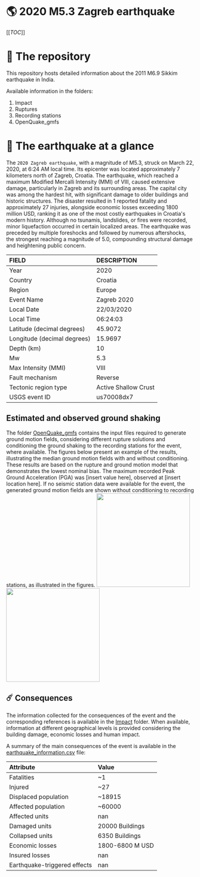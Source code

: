 # 🌎 2020 M5.3 Zagreb earthquake
[[_TOC_]]

# 📂 The repository

This repository hosts detailed information about the 2011 M6.9 Sikkim earthquake in India.

Available information in the folders:

1. Impact
2. Ruptures
3. Recording stations
4. OpenQuake_gmfs


# 🚀 The earthquake at a glance 

The `2020 Zagreb earthquake`, with a magnitude of M5.3, struck on March 22, 2020, at 6:24 AM local time. Its epicenter was located approximately 7 kilometers north of Zagreb, Croatia. The earthquake, which reached a maximum Modified Mercalli Intensity (MMI) of VIII, caused extensive damage, particularly in Zagreb and its surrounding areas. The capital city was among the hardest hit, with significant damage to older buildings and historic structures. The disaster resulted in 1 reported fatality and approximately 27 injuries, alongside economic losses exceeding 1800 million USD, ranking it as one of the most costly earthquakes in Croatia's modern history. Although no tsunamis, landslides, or fires were recorded, minor liquefaction occurred in certain localized areas. The earthquake was preceded by multiple foreshocks and followed by numerous aftershocks, the strongest reaching a magnitude of 5.0, compounding structural damage and heightening public concern.

| FIELD | DESCRIPTION |
|:-------|:-------------|
| Year | 2020 |
| Country | Croatia |
| Region | Europe |
| Event Name | Zagreb 2020 |
| Local Date | 22/03/2020 |
| Local Time | 06:24:03 |
| Latitude (decimal degrees) | 45.9072 |
| Longitude (decimal degrees) | 15.9697 |
| Depth (km) | 10 |
| Mw | 5.3 |
| Max Intensity (MMI) | VIII |
| Fault mechanism | Reverse |
| Tectonic region type | Active Shallow Crust |
| USGS event ID | us70008dx7 |

## Estimated and observed ground shaking

The folder [OpenQuake_gmfs](./OpenQuake_gmfs/) contains the input files required to generate ground motion fields, considering different rupture solutions and conditioning the ground shaking to the recording stations for the event, where available. The figures below present an example of the results, illustrating the median ground motion fields with and without conditioning. These results are based on the rupture and ground motion model that demonstrates the lowest nominal bias. The maximum recorded Peak Ground Acceleration (PGA) was [insert value here], observed at [insert location here]. If no seismic station data were available for the event, the generated ground motion fields are shown without conditioning to recording stations, as illustrated in the figures.
<img src="./4_OpenQuake_gmfs/median_gmf_stations_none.png" height="250">
<img src="./4_OpenQuake_gmfs/median_gmf_stations_seismic.png" height="250">

## ☄️ Consequences

The information collected for the consequences of the event and the corresponding references is available in the [Impact](./Impact) folder. When available, information at different geographical levels is provided considering the building damage, economic losses and human impact.

A summary of the main consequences of the event is available in the [earthquake_information.csv](./earthquake_information.csv) file:

| Attribute | Value |
|:-------|:-------------|
| Fatalities | ~1 |
| Injured | ~27 |
| Displaced population | ~18915 |
| Affected population | ~60000 |
| Affected units | nan |
| Damaged units | 20000 Buildings |
| Collapsed units | 6350 Buildings |
| Economic losses | 1800-6800 M USD |
| Insured losses | nan |
| Earthquake-triggered effects | nan |